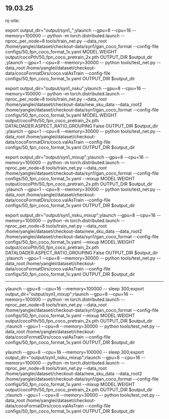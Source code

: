 ## 19.03.25 

nj-site:


export output_dir="output/syn1_";ylaunch --gpu=8 --cpu=16 --memory=100000 --  python -m torch.distributed.launch --nproc_per_node=8 tools/train_net.py --data_root /home/yanglei/dataset/checkout-data/syn1/gan_coco_format --config-file configs/50_fpn_coco_format_1x.yaml MODEL.WEIGHT output/cocoPth/50_fpn_coco_pretrain_2x.pth  OUTPUT_DIR $output_dir ;ylaunch --gpu=1 --cpu=8 --memory=30000 -- python tools/test_net.py --data_root /home/yanglei/dataset/checkout-data/cocoFormatDirs/coco.valAsTrain --config-file configs/50_fpn_coco_format_1x.yaml  OUTPUT_DIR $output_dir


export output_dir="output/syn1_nsku";ylaunch --gpu=8 --cpu=16 --memory=100000 --  python -m torch.distributed.launch --nproc_per_node=8 tools/train_net.py --data_root /home/yanglei/dataset/checkout-data/new_sku_data --data_root2 /home/yanglei/dataset/checkout-data/syn1/gan_coco_format --config-file configs/50_fpn_coco_format_1x.yaml MODEL.WEIGHT output/cocoPth/50_fpn_coco_pretrain_2x.pth DATALOADER.ASPECT_RATIO_GROUPING False OUTPUT_DIR $output_dir ;ylaunch --gpu=1 --cpu=8 --memory=30000 -- python tools/test_net.py --data_root /home/yanglei/dataset/checkout-data/cocoFormatDirs/coco.valAsTrain --config-file configs/50_fpn_coco_format_1x.yaml  OUTPUT_DIR $output_dir




export output_dir="output/syn1_mixup";ylaunch --gpu=8 --cpu=16 --memory=100000 --  python -m torch.distributed.launch --nproc_per_node=8 tools/train_net.py --data_root /home/yanglei/dataset/checkout-data/syn1/gan_coco_format --config-file configs/50_fpn_coco_format_1x.yaml --mixup MODEL.WEIGHT output/cocoPth/50_fpn_coco_pretrain_2x.pth  OUTPUT_DIR $output_dir ;ylaunch --gpu=1 --cpu=8 --memory=30000 -- python tools/test_net.py --data_root /home/yanglei/dataset/checkout-data/cocoFormatDirs/coco.valAsTrain --config-file configs/50_fpn_coco_format_1x.yaml  OUTPUT_DIR $output_dir


export output_dir="output/syn1_nsku_mixup";ylaunch --gpu=8 --cpu=16 --memory=100000 --  python -m torch.distributed.launch --nproc_per_node=8 tools/train_net.py --data_root /home/yanglei/dataset/checkout-data/new_sku_data --data_root2 /home/yanglei/dataset/checkout-data/syn1/gan_coco_format --config-file configs/50_fpn_coco_format_1x.yaml --mixup MODEL.WEIGHT output/cocoPth/50_fpn_coco_pretrain_2x.pth DATALOADER.ASPECT_RATIO_GROUPING False OUTPUT_DIR $output_dir ;ylaunch --gpu=1 --cpu=8 --memory=30000 -- python tools/test_net.py --data_root /home/yanglei/dataset/checkout-data/cocoFormatDirs/coco.valAsTrain --config-file configs/50_fpn_coco_format_1x.yaml  OUTPUT_DIR $output_dir


-----

ylaunch --gpu=8 --cpu=16 --memory=100000 -- sleep 300;export output_dir="output/syn1_mixup";rlaunch --gpu=8 --cpu=16 --memory=100000 --  python -m torch.distributed.launch --nproc_per_node=8 tools/train_net.py --data_root /home/yanglei/dataset/checkout-data/syn1/gan_coco_format --config-file configs/50_fpn_coco_format_1x.yaml --mixup MODEL.WEIGHT output/cocoPth/50_fpn_coco_pretrain_2x.pth  OUTPUT_DIR $output_dir ;rlaunch --gpu=1 --cpu=8 --memory=30000 -- python tools/test_net.py --data_root /home/yanglei/dataset/checkout-data/cocoFormatDirs/coco.valAsTrain --config-file configs/50_fpn_coco_format_1x.yaml  OUTPUT_DIR $output_dir

ylaunch --gpu=8 --cpu=16 --memory=100000 -- sleep 300;export output_dir="output/syn1_nsku_mixup";rlaunch --gpu=8 --cpu=16 --memory=100000 --  python -m torch.distributed.launch --nproc_per_node=8 tools/train_net.py --data_root /home/yanglei/dataset/checkout-data/new_sku_data --data_root2 /home/yanglei/dataset/checkout-data/syn1/gan_coco_format --config-file configs/50_fpn_coco_format_1x.yaml --mixup MODEL.WEIGHT output/cocoPth/50_fpn_coco_pretrain_2x.pth  OUTPUT_DIR $output_dir ;rlaunch --gpu=1 --cpu=8 --memory=30000 -- python tools/test_net.py --data_root /home/yanglei/dataset/checkout-data/cocoFormatDirs/coco.valAsTrain --config-file configs/50_fpn_coco_format_1x.yaml  OUTPUT_DIR $output_dir
